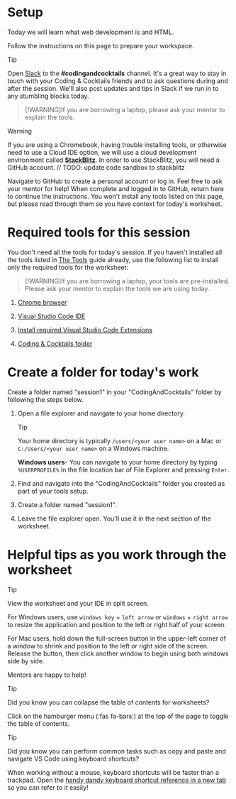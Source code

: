 # Setup

Today we will learn what web development is and HTML.

Follow the instructions on this page to prepare your workspace.

> [!TIP]
> Open [Slack](http://kcwit.slack.com/) to the **#codingandcocktails** channel. It's a great way to stay in touch with your Coding & Cocktails friends and to ask questions during and after the session. We'll also post updates and tips in Slack if we run in to any stumbling blocks today.

> [!WARNING]If you are borrowing a laptop, please ask your mentor to explain the tools.

> [!WARNING]
> If you are using a Chromebook, having trouble installing tools, or otherwise need to use a Cloud IDE option, we will use a cloud development environment called [**StackBlitz**](https://stackblitz.com/). In order to use StackBlitz, you will need a GitHub account.
> // TODO: update code sandbox to stackblitz
>
> Navigate to GitHub to create a personal account or log in. Feel free to ask your mentor for help! When complete and logged in to GitHub, return here to continue the instructions. You won't install any tools listed on this page, but please read through them so you have context for today's worksheet.

# Required tools for this session

You don't need all the tools for today's session. If you haven't installed all the tools listed in [The Tools](https://bit.ly/CnCTheTools) guide already, use the following list to install only the required tools for the worksheet:

> [!WARNING]If you are borrowing a laptop, your tools are pre-installed. Please ask your mentor to explain the tools we are using today.

1. [Chrome browser](/tools/browser/ ":target=_blank")

1. [Visual Studio Code IDE](/tools/vscode/ ":target=_blank")

1. [Install required Visual Studio Code Extensions](/tools/vscode/?id=configure ":target=_blank")

1. [Coding & Cocktails folder](/tools/directory/ ":target=_blank")

# Create a folder for today's work

Create a folder named "session1" in your "CodingAndCocktails" folder by following the steps below.

1. Open a file explorer and navigate to your home directory.

   > [!TIP]
   > Your home directory is typically `/users/<your user name>` on a Mac or `C:/Users/<your user name>` on a Windows machine.
   >
   > **Windows users**- You can navigate to your home directory by typing `%USERPROFILE%` in the file location bar of File Explorer and pressing `Enter`.

1. Find and navigate into the "CodingAndCocktails" folder you created as part of your tools setup.

1. Create a folder named "session1".

1. Leave the file explorer open. You'll use it in the next section of the worksheet.

# Helpful tips as you work through the worksheet

> [!TIP]
> View the worksheet and your IDE in split screen.
>
> For Windows users, use `windows key` + `left arrow` or `windows` + `right arrow` to resize the application and position to the left or right half of your screen.
>
> For Mac users, hold down the full-screen button in the upper-left corner of a window to shrink and position to the left or right side of the screen. Release the button, then click another window to begin using both windows side by side.
>
> Mentors are happy to help!

> [!TIP]
> Did you know you can collapse the table of contents for worksheets?
>
> Click on the hamburger menu (:fas fa-bars:) at the top of the page to toggle the table of contents.

> [!TIP]
> Did you know you can perform common tasks such as copy and paste and navigate VS Code using keyboard shortcuts?
>
> When working without a mouse, keyboard shortcuts will be faster than a trackpad. Open the [handy dandy keyboard shortcut reference in a new tab](/html/references/ ":target=_blank") so you can refer to it easily!
